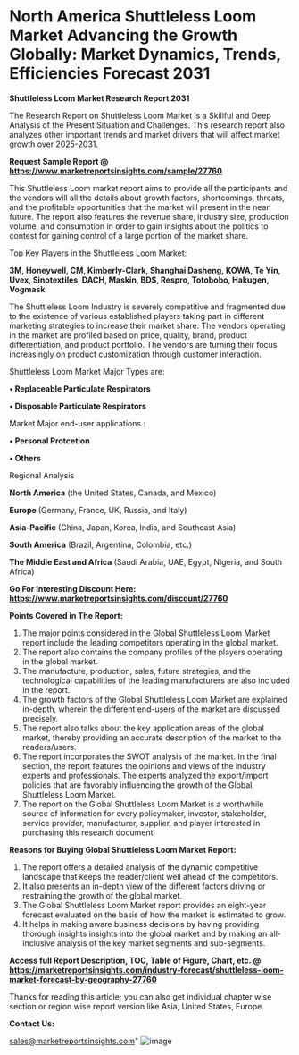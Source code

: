 # North America Shuttleless Loom Market Advancing the Growth Globally: Market Dynamics, Trends, Efficiencies Forecast 2031

<strong>Shuttleless Loom Market Research Report 2031</strong>

The Research Report on Shuttleless Loom Market is a Skillful and Deep Analysis of the Present Situation and Challenges. This research report also analyzes other important trends and market drivers that will affect market growth over 2025-2031.

<strong>Request Sample Report @ <a href=https://www.marketreportsinsights.com/sample/27760>https://www.marketreportsinsights.com/sample/27760</a></strong>

This Shuttleless Loom market report aims to provide all the participants and the vendors will all the details about growth factors, shortcomings, threats, and the profitable opportunities that the market will present in the near future. The report also features the revenue share, industry size, production volume, and consumption in order to gain insights about the politics to contest for gaining control of a large portion of the market share.

Top Key Players in the Shuttleless Loom Market:

<strong>3M, Honeywell, CM, Kimberly-Clark, Shanghai Dasheng, KOWA, Te Yin, Uvex, Sinotextiles, DACH, Maskin, BDS, Respro, Totobobo, Hakugen, Vogmask</strong>

The Shuttleless Loom Industry is severely competitive and fragmented due to the existence of various established players taking part in different marketing strategies to increase their market share. The vendors operating in the market are profiled based on price, quality, brand, product differentiation, and product portfolio. The vendors are turning their focus increasingly on product customization through customer interaction.

Shuttleless Loom Market Major Types are:

<strong>• Replaceable Particulate Respirators

• Disposable Particulate Respirators</strong>

Market Major end-user applications :

<strong>• Personal Protcetion

• Others</strong>

Regional Analysis

</u><strong><b>North America</b></strong> (the United States, Canada, and Mexico)

<strong><b>Europe </b></strong>(Germany, France, UK, Russia, and Italy)

<strong><b>Asia-Pacific</b></strong> (China, Japan, Korea, India, and Southeast Asia)

<strong><b>South America</b></strong> (Brazil, Argentina, Colombia, etc.)

<strong><b>The Middle East and Africa</b></strong> (Saudi Arabia, UAE, Egypt, Nigeria, and South Africa)

<strong>Go For Interesting Discount Here: <a href=https://www.marketreportsinsights.com/discount/27760>https://www.marketreportsinsights.com/discount/27760</a></strong>

<strong>Points Covered in The Report:</strong>
<ol>
  <li>The major points considered in the Global Shuttleless Loom Market report include the leading competitors operating in the global market.</li>
  <li>The report also contains the company profiles of the players operating in the global market.</li>
  <li>The manufacture, production, sales, future strategies, and the technological capabilities of the leading manufacturers are also included in the report.</li>
  <li>The growth factors of the Global Shuttleless Loom Market are explained in-depth, wherein the different end-users of the market are discussed precisely.</li>
  <li>The report also talks about the key application areas of the global market, thereby providing an accurate description of the market to the readers/users.</li>
  <li>The report incorporates the SWOT analysis of the market. In the final section, the report features the opinions and views of the industry experts and professionals. The experts analyzed the export/import policies that are favorably influencing the growth of the Global Shuttleless Loom Market.</li>
  <li>The report on the Global Shuttleless Loom Market is a worthwhile source of information for every policymaker, investor, stakeholder, service provider, manufacturer, supplier, and player interested in purchasing this research document.</li>
</ol>
<strong>Reasons for Buying Global Shuttleless Loom Market Report:</strong>

<ol>
  <li>The report offers a detailed analysis of the dynamic competitive landscape that keeps the reader/client well ahead of the competitors.</li>
  <li>It also presents an in-depth view of the different factors driving or restraining the growth of the global market.</li>
  <li>The Global Shuttleless Loom Market report provides an eight-year forecast evaluated on the basis of how the market is estimated to grow.</li>
  <li>It helps in making aware business decisions by having providing thorough insights insights into the global market and by making an all-inclusive analysis of the key market segments and sub-segments.</li>
</ol>
<strong>Access full Report Description, TOC, Table of Figure, Chart, etc. @ <a href=https://marketreportsinsights.com/industry-forecast/shuttleless-loom-market-forecast-by-geography-27760>https://marketreportsinsights.com/industry-forecast/shuttleless-loom-market-forecast-by-geography-27760</a></strong>


Thanks for reading this article; you can also get individual chapter wise section or region wise report version like Asia, United States, Europe.

<strong>Contact Us:</strong>

sales@marketreportsinsights.com"
![image](https://github.com/user-attachments/assets/340e293a-dc55-4ace-a0d5-600f312960a1)
